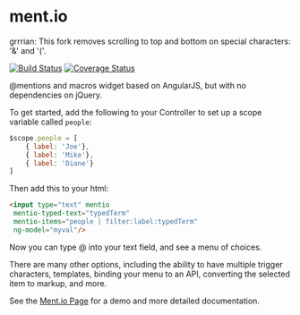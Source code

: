 ment.io
======

grrrian: This fork removes scrolling to top and bottom on special characters: '&' and '('.

[![Build Status](https://travis-ci.org/jeff-collins/ment.io.svg?branch=master)](https://travis-ci.org/jeff-collins/ment.io)
[![Coverage Status](https://img.shields.io/coveralls/jeff-collins/ment.io.svg)](https://coveralls.io/r/jeff-collins/ment.io)

@mentions and macros widget based on AngularJS, but with no dependencies on jQuery.  

To get started, add the following to your Controller to set up a scope variable called ```people```:

```js
$scope.people = [
    { label: 'Joe'},
    { label: 'Mike'},
    { label: 'Diane'}
]
```

Then add this to your html:

```html
<input type="text" mentio 
 mentio-typed-text="typedTerm" 
 mentio-items="people | filter:label:typedTerm" 
 ng-model="myval"/>
```

Now you can type @ into your text field, and see a menu of choices.

There are many other options, including the ability to have multiple trigger characters, templates, binding your menu to an API, converting the selected item to markup, and more.  

See the <a href="http://jeff-collins.github.io/ment.io">Ment.io Page</a> for a demo and more detailed documentation.


